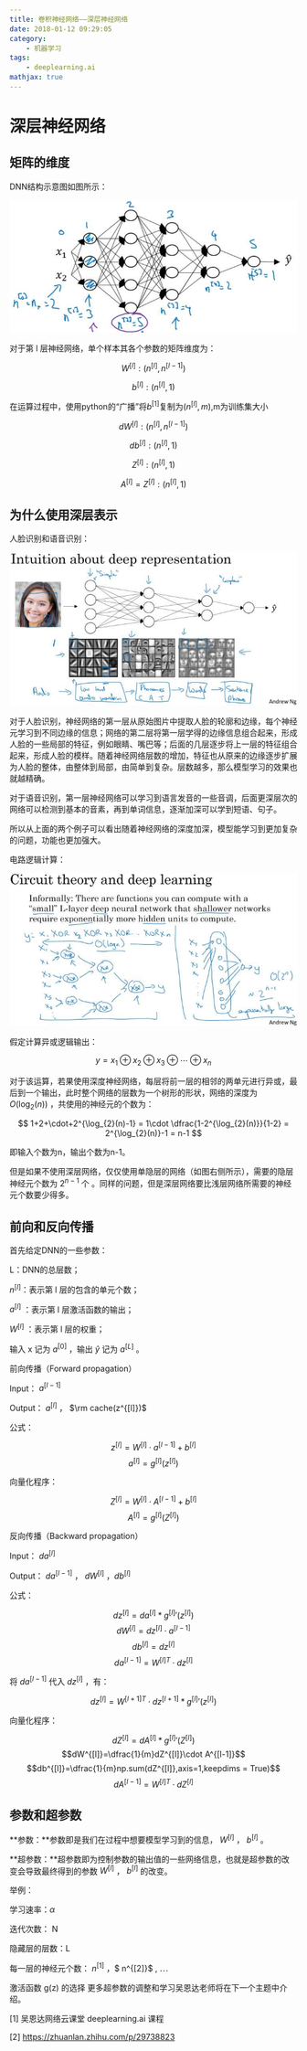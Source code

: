 ```yaml
---
title: 卷积神经网络——深层神经网络
date: 2018-01-12 09:29:05
category:
    - 机器学习
tags: 
    - deeplearning.ai
mathjax: true
---
```

# 深层神经网络

## 矩阵的维度

DNN结构示意图如图所示：

![](卷积神经网络——深层神经网络\1.jpg)
<!--more-->
对于第 l 层神经网络，单个样本其各个参数的矩阵维度为：

$$W^{[l]}: (n^{[l]},n^{[l-1]})$$

$$b^{[l]}: (n^{[l]},1)$$

在运算过程中，使用python的“广播”将$b^{[1]}$复制为$(n^{[l]}, m)$,m为训练集大小

$$dW^{[l]}: (n^{[l]},n^{[l-1]})$$

$$db^{[l]}: (n^{[l]},1)$$

$$Z^{[l]}: (n^{[l]},1)$$

$$
A^{[l]}=Z^{[l]}: (n^{[l]},1)
$$

## 为什么使用深层表示

人脸识别和语音识别：

![](卷积神经网络——深层神经网络\2.jpg)

对于人脸识别，神经网络的第一层从原始图片中提取人脸的轮廓和边缘，每个神经元学习到不同边缘的信息；网络的第二层将第一层学得的边缘信息组合起来，形成人脸的一些局部的特征，例如眼睛、嘴巴等；后面的几层逐步将上一层的特征组合起来，形成人脸的模样。随着神经网络层数的增加，特征也从原来的边缘逐步扩展为人脸的整体，由整体到局部，由简单到复杂。层数越多，那么模型学习的效果也就越精确。

对于语音识别，第一层神经网络可以学习到语言发音的一些音调，后面更深层次的网络可以检测到基本的音素，再到单词信息，逐渐加深可以学到短语、句子。

所以从上面的两个例子可以看出随着神经网络的深度加深，模型能学习到更加复杂的问题，功能也更加强大。

电路逻辑计算：

![](卷积神经网络——深层神经网络\3.jpg)

假定计算异或逻辑输出：

$$
y = x_{1}\oplus x_{2}\oplus x_{3}\oplus \cdots\oplus x_{n}
$$

对于该运算，若果使用深度神经网络，每层将前一层的相邻的两单元进行异或，最后到一个输出，此时整个网络的层数为一个树形的形状，网络的深度为 $O(\log_{2}(n))$ ，共使用的神经元的个数为：

$$
1+2+\cdot+2^{\log_{2}(n)-1} = 1\cdot \dfrac{1-2^{\log_{2}(n)}}{1-2} = 2^{\log_{2}(n)}-1 = n-1
$$

即输入个数为n，输出个数为n-1。

但是如果不使用深层网络，仅仅使用单隐层的网络（如图右侧所示），需要的隐层神经元个数为 $2^{n-1}$ 个 。同样的问题，但是深层网络要比浅层网络所需要的神经元个数要少得多。

## 前向和反向传播

首先给定DNN的一些参数：

L：DNN的总层数；

$n^{[l]}$：表示第 l 层的包含的单元个数；

$a^{[l]}$ ：表示第 l 层激活函数的输出；

$W^{[l]}$ ：表示第 l 层的权重；

输入 x 记为 $a^{[0]}$ ，输出 $\hat y$ 记为 $a^{[L]}$ 。

前向传播（Forward propagation）

Input： $a^{[l-1]}$

Output： $a^{[l]}$ ， $\rm cache(z^{[l]})$

公式：

$$z^{[l]}= W^{[l]}\cdot a^{[l-1]}+b^{[l]}$$
$$a^{[l]}=g^{[l]}(z^{[l]})$$

向量化程序：

$$Z^{[l]}=W^{[l]}\cdot A^{[l-1]}+b^{[l]}$$
$$A^{[l]}=g^{[l]}(Z^{[l]})$$

反向传播（Backward propagation）

Input： $da^{[l]}$

Output： $da^{[l-1]}$ ， $dW^{[l]}$ ，$db^{[l]}$

公式：

$$dz^{[l]}=da^{[l]} * g^{[l]}{'}(z^{[l]})$$
$$dW^{[l]}=dz^{[l]}\cdot a^{[l-1]}$$
$$db^{[l]}=dz^{[l]}$$
$$da^{[l-1]}=W^{[l]}{^T}\cdot dz^{[l]}$$

将 $da^{[l-1]}$  代入 $dz^{[l]}$ ，有：

$$dz^{[l]}=W^{[l+1]}{^T}\cdot dz^{[l+1]}* g^{[l]}{'}(z^{[l]})$$

向量化程序：

$$dZ^{[l]}=dA^{[l]} * g^{[l]}{'}(Z^{[l]})$$
$$dW^{[l]}=\dfrac{1}{m}dZ^{[l]}\cdot A^{[l-1]}$$
$$db^{[l]}=\dfrac{1}{m}np.sum(dZ^{[l]},axis=1,keepdims = True)$$
$$dA^{[l-1]}=W^{[l]}{^T}\cdot dZ^{[l]}$$

## 参数和超参数

**参数：**参数即是我们在过程中想要模型学习到的信息， $W^{[l]}$ ， $b^{[l]}$ 。

**超参数：**超参数即为控制参数的输出值的一些网络信息，也就是超参数的改变会导致最终得到的参数 $W^{[l]}$ ， $b^{[l]}$ 的改变。

举例：

学习速率：$\alpha$

迭代次数： N

隐藏层的层数：L

每一层的神经元个数： $n^{[1]}$ ，$ n^{[2]}$ , $\cdots$

激活函数 g(z) 的选择
更多超参数的调整和学习吴恩达老师将在下一个主题中介绍。

[1] 吴恩达网络云课堂 deeplearning.ai 课程

[2] https://zhuanlan.zhihu.com/p/29738823